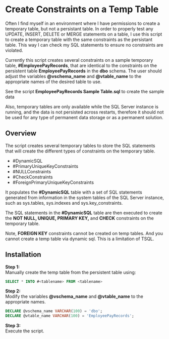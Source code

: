 # Create Constraints on a Temp Table

Often I find myself in an environment where I have permissions to create a temporary table, but not a persistant table.  In order to properly test any UPDATE, INSERT, DELETE or MERGE statements on a table, I use this script to create a temporary table with the same constraints as the persistant table.  This way I can check my SQL statements to ensure no constraints are violated.

Currently this script creates several constraints on a sample temporary table, **#EmployeePayRecords**, that are identical to the constraints on the persistent table **EmployeePayRecords** in the **dbo** schema.  The user should adjust the variables **@vschema_name** and **@vtable_name** to the appropriate names of the desired table to use.

See the script **EmployeePayRecords Sample Table.sql** to create the sample data

Also, temporary tables are only available while the SQL Server instance is running, and the data is not persisted across restarts, therefore it should not be used for any type of permanent data storage or as a permanent solution.

## Overview   
The script creates several temporary tables to store the SQL statements that will create the different types of constraints on the temporary table.
*  #DynamicSQL
*  #PrimaryUniqueKeyConstraints
*  #NULLConstraints 
*  #CheckConstraints 
*  #ForeignPrimaryUniqueKeyConstraints

It populates the **#DynamicSQL** table with a set of SQL statements generated from information in the system tables of the SQL Server instance, such as sys.tables, sys.indexes and sys.key_constraints.

The SQL statements in the **#DynamicSQL** table are then executed to create the **NOT NULL, UNIQUE, PRIMARY KEY,** and **CHECK** constraints on the temporary table. 

Note, **FOREIGN KEY** constraints cannot be created on temp tables.  And you cannot create a temp table via dynamic sql.  This is a limitation of TSQL.

## Installation

**Step 1:**  
Manually create the temp table from the persistent table using:
 
```sql
SELECT * INTO #<tablename> FROM <tablename>
```

**Step 2:**  
Modify the variables **@vschema_name** and **@vtable_name** to the appropriate names.
 
```sql
DECLARE @vschema_name VARCHAR(100) = 'dbo';
DECLARE @vtable_name VARCHAR(100) = 'EmployeePayRecords';
```

**Step 3:**  
Execute the script.
